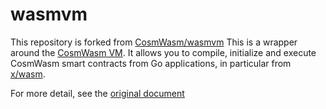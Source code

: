 # wasmvm

This repository is forked from [CosmWasm/wasmvm](https://github.com/CosmWasm/wasmvm)
This is a wrapper around the [CosmWasm VM](https://github.com/line/cosmwasm/tree/master/packages/vm).
It allows you to compile, initialize and execute CosmWasm smart contracts
from Go applications, in particular from [x/wasm](https://github.com/line/lbm-sdk/tree/v2/develop/x/wasm).

For more detail, see the [original document](https://github.com/CosmWasm/wasmvm#readme)
